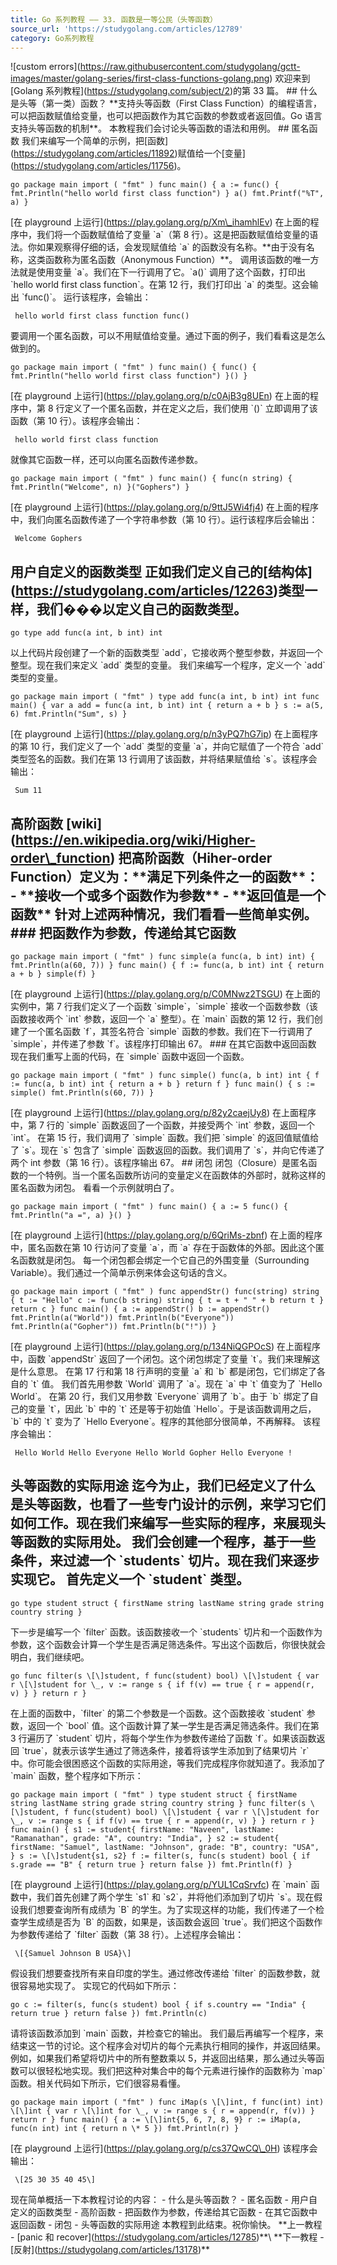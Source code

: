 ```yaml
---
title: Go 系列教程 —— 33. 函数是一等公民（头等函数）
source_url: 'https://studygolang.com/articles/12789'
category: Go系列教程
---
```

!\[custom errors\](https://raw.githubusercontent.com/studygolang/gctt-images/master/golang-series/first-class-functions-golang.png) 欢迎来到 \[Golang 系列教程\](https://studygolang.com/subject/2)的第 33 篇。 ## 什么是头等（第一类）函数？ \*\*支持头等函数（First Class Function）的编程语言，可以把函数赋值给变量，也可以把函数作为其它函数的参数或者返回值。Go 语言支持头等函数的机制\*\*。 本教程我们会讨论头等函数的语法和用例。 ## 匿名函数 我们来编写一个简单的示例，把\[函数\](https://studygolang.com/articles/11892)赋值给一个\[变量\](https://studygolang.com/articles/11756)。 
```
go package main import ( "fmt" ) func main() { a := func() { fmt.Println("hello world first class function") } a() fmt.Printf("%T", a) } 
```
 \[在 playground 上运行\](https://play.golang.org/p/Xm\_ihamhlEv) 在上面的程序中，我们将一个函数赋值给了变量 \`a\`（第 8 行）。这是把函数赋值给变量的语法。你如果观察得仔细的话，会发现赋值给 \`a\` 的函数没有名称。\*\*由于没有名称，这类函数称为匿名函数（Anonymous Function）\*\*。 调用该函数的唯一方法就是使用变量 \`a\`。我们在下一行调用了它。\`a()\` 调用了这个函数，打印出 \`hello world first class function\`。在第 12 行，我们打印出 \`a\` 的类型。这会输出 \`func()\`。 运行该程序，会输出： 
```
 hello world first class function func() 
```
 要调用一个匿名函数，可以不用赋值给变量。通过下面的例子，我们看看这是怎么做到的。 
```
go package main import ( "fmt" ) func main() { func() { fmt.Println("hello world first class function") }() } 
```
 \[在 playground 上运行\](https://play.golang.org/p/c0AjB3g8UEn) 在上面的程序中，第 8 行定义了一个匿名函数，并在定义之后，我们使用 \`()\` 立即调用了该函数（第 10 行）。该程序会输出： 
```
 hello world first class function 
```
 就像其它函数一样，还可以向匿名函数传递参数。 
```
go package main import ( "fmt" ) func main() { func(n string) { fmt.Println("Welcome", n) }("Gophers") } 
```
 \[在 playground 上运行\](https://play.golang.org/p/9ttJ5Wi4fj4) 在上面的程序中，我们向匿名函数传递了一个字符串参数（第 10 行）。运行该程序后会输出： 
```
 Welcome Gophers 
```
 ## 用户自定义的函数类型 正如我们定义自己的\[结构体\](https://studygolang.com/articles/12263)类型一样，我们���以定义自己的函数类型。 
```
go type add func(a int, b int) int 
```
 以上代码片段创建了一个新的函数类型 \`add\`，它接收两个整型参数，并返回一个整型。现在我们来定义 \`add\` 类型的变量。 我们来编写一个程序，定义一个 \`add\` 类型的变量。 
```
go package main import ( "fmt" ) type add func(a int, b int) int func main() { var a add = func(a int, b int) int { return a + b } s := a(5, 6) fmt.Println("Sum", s) } 
```
 \[在 playground 上运行\](https://play.golang.org/p/n3yPQ7hG7ip) 在上面程序的第 10 行，我们定义了一个 \`add\` 类型的变量 \`a\`，并向它赋值了一个符合 \`add\` 类型签名的函数。我们在第 13 行调用了该函数，并将结果赋值给 \`s\`。该程序会输出： 
```
 Sum 11 
```
 ## 高阶函数 \[wiki\](https://en.wikipedia.org/wiki/Higher-order\_function) 把高阶函数（Hiher-order Function）定义为：\*\*满足下列条件之一的函数\*\*： - \*\*接收一个或多个函数作为参数\*\* - \*\*返回值是一个函数\*\* 针对上述两种情况，我们看看一些简单实例。 ### 把函数作为参数，传递给其它函数 
```
go package main import ( "fmt" ) func simple(a func(a, b int) int) { fmt.Println(a(60, 7)) } func main() { f := func(a, b int) int { return a + b } simple(f) } 
```
 \[在 playground 上运行\](https://play.golang.org/p/C0MNwz2TSGU) 在上面的实例中，第 7 行我们定义了一个函数 \`simple\`，\`simple\` 接收一个函数参数（该函数接收两个 \`int\` 参数，返回一个 \`a\` 整型）。在 \`main\` 函数的第 12 行，我们创建了一个匿名函数 \`f\`，其签名符合 \`simple\` 函数的参数。我们在下一行调用了 \`simple\`，并传递了参数 \`f\`。该程序打印输出 67。 ### 在其它函数中返回函数 现在我们重写上面的代码，在 \`simple\` 函数中返回一个函数。 
```
go package main import ( "fmt" ) func simple() func(a, b int) int { f := func(a, b int) int { return a + b } return f } func main() { s := simple() fmt.Println(s(60, 7)) } 
```
 \[在 playground 上运行\](https://play.golang.org/p/82y2caejUy8) 在上面程序中，第 7 行的 \`simple\` 函数返回了一个函数，并接受两个 \`int\` 参数，返回一个 \`int\`。 在第 15 行，我们调用了 \`simple\` 函数。我们把 \`simple\` 的返回值赋值给了 \`s\`。现在 \`s\` 包含了 \`simple\` 函数返回的函数。我们调用了 \`s\`，并向它传递了两个 int 参数（第 16 行）。该程序输出 67。 ## 闭包 闭包（Closure）是匿名函数的一个特例。当一个匿名函数所访问的变量定义在函数体的外部时，就称这样的匿名函数为闭包。 看看一个示例就明白了。 
```
go package main import ( "fmt" ) func main() { a := 5 func() { fmt.Println("a =", a) }() } 
```
 \[在 playground 上运行\](https://play.golang.org/p/6QriMs-zbnf) 在上面的程序中，匿名函数在第 10 行访问了变量 \`a\`，而 \`a\` 存在于函数体的外部。因此这个匿名函数就是闭包。 每一个闭包都会绑定一个它自己的外围变量（Surrounding Variable）。我们通过一个简单示例来体会这句话的含义。 
```
go package main import ( "fmt" ) func appendStr() func(string) string { t := "Hello" c := func(b string) string { t = t + " " + b return t } return c } func main() { a := appendStr() b := appendStr() fmt.Println(a("World")) fmt.Println(b("Everyone")) fmt.Println(a("Gopher")) fmt.Println(b("!")) } 
```
 \[在 playground 上运行\](https://play.golang.org/p/134NiQGPOcS) 在上面程序中，函数 \`appendStr\` 返回了一个闭包。这个闭包绑定了变量 \`t\`。我们来理解这是什么意思。 在第 17 行和第 18 行声明的变量 \`a\` 和 \`b\` 都是闭包，它们绑定了各自的 \`t\` 值。 我们首先用参数 \`World\` 调用了 \`a\`。现在 \`a\` 中 \`t\` 值变为了 \`Hello World\`。 在第 20 行，我们又用参数 \`Everyone\` 调用了 \`b\`。由于 \`b\` 绑定了自己的变量 \`t\`，因此 \`b\` 中的 \`t\` 还是等于初始值 \`Hello\`。于是该函数调用之后，\`b\` 中的 \`t\` 变为了 \`Hello Everyone\`。程序的其他部分很简单，不再解释。 该程序会输出： 
```
 Hello World Hello Everyone Hello World Gopher Hello Everyone ! 
```
 ## 头等函数的实际用途 迄今为止，我们已经定义了什么是头等函数，也看了一些专门设计的示例，来学习它们如何工作。现在我们来编写一些实际的程序，来展现头等函数的实际用处。 我们会创建一个程序，基于一些条件，来过滤一个 \`students\` 切片。现在我们来逐步实现它。 首先定义一个 \`student\` 类型。 
```
go type student struct { firstName string lastName string grade string country string } 
```
 下一步是编写一个 \`filter\` 函数。该函数接收一个 \`students\` 切片和一个函数作为参数，这个函数会计算一个学生是否满足筛选条件。写出这个函数后，你很快就会明白，我们继续吧。 
```
go func filter(s \[\]student, f func(student) bool) \[\]student { var r \[\]student for \_, v := range s { if f(v) == true { r = append(r, v) } } return r } 
```
 在上面的函数中，\`filter\` 的第二个参数是一个函数。这个函数接收 \`student\` 参数，返回一个 \`bool\` 值。这个函数计算了某一学生是否满足筛选条件。我们在第 3 行遍历了 \`student\` 切片，将每个学生作为参数传递给了函数 \`f\`。如果该函数返回 \`true\`，就表示该学生通过了筛选条件，接着将该学生添加到了结果切片 \`r\` 中。你可能会很困惑这个函数的实际用途，等我们完成程序你就知道了。我添加了 \`main\` 函数，整个程序如下所示： 
```
go package main import ( "fmt" ) type student struct { firstName string lastName string grade string country string } func filter(s \[\]student, f func(student) bool) \[\]student { var r \[\]student for \_, v := range s { if f(v) == true { r = append(r, v) } } return r } func main() { s1 := student{ firstName: "Naveen", lastName: "Ramanathan", grade: "A", country: "India", } s2 := student{ firstName: "Samuel", lastName: "Johnson", grade: "B", country: "USA", } s := \[\]student{s1, s2} f := filter(s, func(s student) bool { if s.grade == "B" { return true } return false }) fmt.Println(f) } 
```
 \[在 playground 上运行\](https://play.golang.org/p/YUL1CqSrvfc) 在 \`main\` 函数中，我们首先创建了两个学生 \`s1\` 和 \`s2\`，并将他们添加到了切片 \`s\`。现在假设我们想要查询所有成绩为 \`B\` 的学生。为了实现这样的功能，我们传递了一个检查学生成绩是否为 \`B\` 的函数，如果是，该函数会返回 \`true\`。我们把这个函数作为参数传递给了 \`filter\` 函数（第 38 行）。上述程序会输出： 
```
 \[{Samuel Johnson B USA}\] 
```
 假设我们想要查找所有来自印度的学生。通过修改传递给 \`filter\` 的函数参数，就很容易地实现了。 实现它的代码如下所示： 
```
go c := filter(s, func(s student) bool { if s.country == "India" { return true } return false }) fmt.Println(c) 
```
 请将该函数添加到 \`main\` 函数，并检查它的输出。 我们最后再编写一个程序，来结束这一节的讨论。这个程序会对切片的每个元素执行相同的操作，并返回结果。例如，如果我们希望将切片中的所有整数乘以 5，并返回出结果，那么通过头等函数可以很轻松地实现。我们把这种对集合中的每个元素进行操作的函数称为 \`map\` 函数。相关代码如下所示，它们很容易看懂。 
```
go package main import ( "fmt" ) func iMap(s \[\]int, f func(int) int) \[\]int { var r \[\]int for \_, v := range s { r = append(r, f(v)) } return r } func main() { a := \[\]int{5, 6, 7, 8, 9} r := iMap(a, func(n int) int { return n \* 5 }) fmt.Println(r) } 
```
 \[在 playground 上运行\](https://play.golang.org/p/cs37QwCQ\_0H) 该程序会输出： 
```
 \[25 30 35 40 45\] 
```
 现在简单概括一下本教程讨论的内容： - 什么是头等函数？ - 匿名函数 - 用户自定义的函数类型 - 高阶函数 - 把函数作为参数，传递给其它函数 - 在其它函数中返回函数 - 闭包 - 头等函数的实际用途 本教程到此结束。祝你愉快。 \*\*上一教程 - \[panic 和 recover\](https://studygolang.com/articles/12785)\*\*\\ \*\*下一教程 - \[反射\](https://studygolang.com/articles/13178)\*\*
